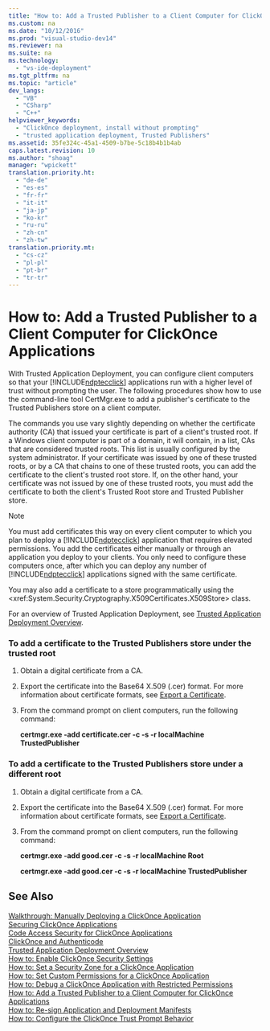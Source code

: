 ```yaml
---
title: "How to: Add a Trusted Publisher to a Client Computer for ClickOnce Applications"
ms.custom: na
ms.date: "10/12/2016"
ms.prod: "visual-studio-dev14"
ms.reviewer: na
ms.suite: na
ms.technology: 
  - "vs-ide-deployment"
ms.tgt_pltfrm: na
ms.topic: "article"
dev_langs: 
  - "VB"
  - "CSharp"
  - "C++"
helpviewer_keywords: 
  - "ClickOnce deployment, install without prompting"
  - "trusted application deployment, Trusted Publishers"
ms.assetid: 35fe324c-45a1-4509-b7be-5c18b4b1b4ab
caps.latest.revision: 10
ms.author: "shoag"
manager: "wpickett"
translation.priority.ht: 
  - "de-de"
  - "es-es"
  - "fr-fr"
  - "it-it"
  - "ja-jp"
  - "ko-kr"
  - "ru-ru"
  - "zh-cn"
  - "zh-tw"
translation.priority.mt: 
  - "cs-cz"
  - "pl-pl"
  - "pt-br"
  - "tr-tr"
---
```

# How to: Add a Trusted Publisher to a Client Computer for ClickOnce Applications
With Trusted Application Deployment, you can configure client computers so that your [!INCLUDE[ndptecclick](../deployment/includes/ndptecclick_md.md)] applications run with a higher level of trust without prompting the user. The following procedures show how to use the command-line tool CertMgr.exe to add a publisher's certificate to the Trusted Publishers store on a client computer.  
  
 The commands you use vary slightly depending on whether the certificate authority (CA) that issued your certificate is part of a client's trusted root. If a Windows client computer is part of a domain, it will contain, in a list, CAs that are considered trusted roots. This list is usually configured by the system administrator. If your certificate was issued by one of these trusted roots, or by a CA that chains to one of these trusted roots, you can add the certificate to the client's trusted root store. If, on the other hand, your certificate was not issued by one of these trusted roots, you must add the certificate to both the client's Trusted Root store and Trusted Publisher store.  
  
> [!NOTE]
>  You must add certificates this way on every client computer to which you plan to deploy a [!INCLUDE[ndptecclick](../deployment/includes/ndptecclick_md.md)] application that requires elevated permissions. You add the certificates either manually or through an application you deploy to your clients. You only need to configure these computers once, after which you can deploy any number of [!INCLUDE[ndptecclick](../deployment/includes/ndptecclick_md.md)] applications signed with the same certificate.  
  
 You may also add a certificate to a store programmatically using the \<xref:System.Security.Cryptography.X509Certificates.X509Store> class.  
  
 For an overview of Trusted Application Deployment, see [Trusted Application Deployment Overview](../deployment/trusted-application-deployment-overview.md).  
  
### To add a certificate to the Trusted Publishers store under the trusted root  
  
1.  Obtain a digital certificate from a CA.  
  
2.  Export the certificate into the Base64 X.509 (.cer) format. For more information about certificate formats, see [Export a Certificate](http://go.microsoft.com/fwlink/?LinkId=164793).  
  
3.  From the command prompt on client computers, run the following command:  
  
     **certmgr.exe -add certificate.cer -c -s -r localMachine TrustedPublisher**  
  
### To add a certificate to the Trusted Publishers store under a different root  
  
1.  Obtain a digital certificate from a CA.  
  
2.  Export the certificate into the Base64 X.509 (.cer) format. For more information about certificate formats, see [Export a Certificate](http://go.microsoft.com/fwlink/?LinkId=164793).  
  
3.  From the command prompt on client computers, run the following command:  
  
     **certmgr.exe -add good.cer -c -s -r localMachine Root**  
  
     **certmgr.exe -add good.cer -c -s -r localMachine TrustedPublisher**  
  
## See Also  
 [Walkthrough: Manually Deploying a ClickOnce Application](../deployment/walkthrough--manually-deploying-a-clickonce-application.md)   
 [Securing ClickOnce Applications](../deployment/securing-clickonce-applications.md)   
 [Code Access Security for ClickOnce Applications](../deployment/code-access-security-for-clickonce-applications.md)   
 [ClickOnce and Authenticode](../deployment/clickonce-and-authenticode.md)   
 [Trusted Application Deployment Overview](../deployment/trusted-application-deployment-overview.md)   
 [How to: Enable ClickOnce Security Settings](../deployment/how-to--enable-clickonce-security-settings.md)   
 [How to: Set a Security Zone for a ClickOnce Application](../deployment/how-to--set-a-security-zone-for-a-clickonce-application.md)   
 [How to: Set Custom Permissions for a ClickOnce Application](../deployment/how-to--set-custom-permissions-for-a-clickonce-application.md)   
 [How to: Debug a ClickOnce Application with Restricted Permissions](../deployment/how-to--debug-a-clickonce-application-with-restricted-permissions.md)   
 [How to: Add a Trusted Publisher to a Client Computer for ClickOnce Applications](../deployment/how-to--add-a-trusted-publisher-to-a-client-computer-for-clickonce-applications.md)   
 [How to: Re-sign Application and Deployment Manifests](../deployment/how-to--re-sign-application-and-deployment-manifests.md)   
 [How to: Configure the ClickOnce Trust Prompt Behavior](../deployment/how-to--configure-the-clickonce-trust-prompt-behavior.md)